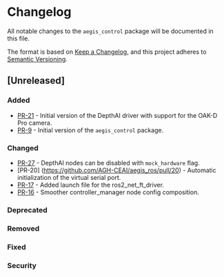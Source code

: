 # Changelog

All notable changes to the `aegis_control` package will be documented in this file.

The format is based on [Keep a Changelog](https://keepachangelog.com/en/1.1.0/),
and this project adheres to [Semantic Versioning](https://semver.org/spec/v2.0.0.html).

## [Unreleased]

### Added

* [PR-21](https://github.com/AGH-CEAI/aegis_ros/pull/21) - Initial version of the DepthAI driver with support for the OAK-D Pro camera.
* [PR-9](https://github.com/AGH-CEAI/aegis_ros/pull/9) - Initial version of the `aegis_control` package.

### Changed

* [PR-27](https://github.com/AGH-CEAI/aegis_ros/pull/27) - DepthAI nodes can be disabled with `mock_hardware` flag.
* [PR-20] (https://github.com/AGH-CEAI/aegis_ros/pull/20) - Automatic initialization of the virtual serial port.
* [PR-17](https://github.com/AGH-CEAI/aegis_ros/pull/17) - Added launch file for the ros2_net_ft_driver.
* [PR-16](https://github.com/AGH-CEAI/aegis_ros/pull/16) - Smoother controller_manager node config composition.

### Deprecated

### Removed

### Fixed

### Security
